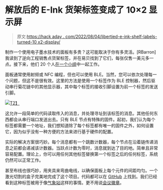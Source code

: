 # 解放后的 E-Ink 货架标签变成了 10×2 显示屏

> 原文:[https://hack aday . com/2022/08/04/libertied-e-ink-shelf-labels-turned-10 x2-display/](https://hackaday.com/2022/08/04/liberated-e-ink-shelf-labels-turned-10x2-display/)

制作一个使用电子墨水技术的面板有多贵？这可能取决于你有多灵活。[RBarron]我读到了逆向工程销售点货架标签，并在易贝找到了它们，每张仅售一美元多一点。接下来，他们 20 个人[在一个小组](https://rbaron.net/blog/2022/07/29/Daisy-chaining-multiple-electronic-shelf-labels.html)中一起工作。

面板通常使用射频或 NFC 编程，但也可以使用 BLE。当然，您可以依次处理每一个问题，但这不是很有效。这里的方法是使用一个标签作为 BLE 控制器，然后驱动串行菊花链中的其他显示器，其中每个标签的接收引脚设置为前一个标签的发送引脚。

[![](../Images/bb814bca91365dc7acf8f65619cbce26.png)T2】](https://hackaday.com/wp-content/uploads/2022/08/einkpanel_detail.jpg)

这允许一段简单的代码读取传入的消息，并处理寻址到该标签的消息。其他任何东西都会从串行端口发送出去。只有 BLE 节点有特殊的固件。起初，我们认为每个标签都需要一个地址，我们想知道除了每个标签都有唯一的固件之外，如何设置它，因为似乎没有一种方便的方法来进行基于硬件的配置。

实际的解决方案很巧妙。每个消息都有一个跳数计数器，每个节点在沿着链传递消息之前都会递减该计数器。当跃点计数为零时，消息就到达了目的地。简单且非常容易配置。理论上，你可以用任何其他标签替换第一个标签之后的任何标签，系统仍然可以正常工作。

甚至布线也很巧妙，用夹具来弯曲电线，以确保面板上每个元件的间距均匀。一个激光切割的盒子完美地完成了这个项目。代码都可以在 [GitHub](https://github.com/rbaron/elink) 上找到。我们已经看到这种标签被用于像[气象站](https://hackaday.com/2020/11/27/repurposing-large-electronic-price-tags/)这样的事情。更不用说[会议徽章](https://hackaday.com/2019/02/25/e-ink-price-tags-fall-off-store-shelves-onto-your-workbench/)。